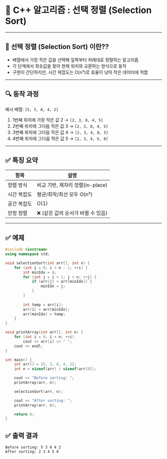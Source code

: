 # 🧮 C++ 알고리즘 : 선택 정렬 (Selection Sort)

---

## 📘 선택 정렬 (Selection Sort) 이란??

- 배열에서 가장 작은 값을 선택해 앞쪽부터 차례대로 정렬하는 알고리즘
- 각 단계에서 최솟값을 찾아 현재 위치와 교환하는 방식으로 동작
- 구현이 간단하지만, 시간 복잡도는 O(n²)로 효율이 낮아 작은 데이터에 적합

---

## 🔍 동작 과정

예시 배열: `[5, 3, 8, 4, 2]`

1. 1번째 위치에 가장 작은 값 2 → `[2, 3, 8, 4, 5]`  
2. 2번째 위치에 그다음 작은 값 3 → `[2, 3, 8, 4, 5]`  
3. 3번째 위치에 그다음 작은 값 4 → `[2, 3, 4, 8, 5]`  
4. 4번째 위치에 그다음 작은 값 5 → `[2, 3, 4, 5, 8]`

---

## ✅ 특징 요약

| 항목 | 설명 |
|------|------|
| 정렬 방식 | 비교 기반, 제자리 정렬(in-place) |
| 시간 복잡도 | 평균/최악/최선 모두 O(n²) |
| 공간 복잡도 | O(1) |
| 안정 정렬 | ❌ (같은 값의 순서가 바뀔 수 있음) |

---

## ✅  예제

```cpp
#include <iostream>
using namespace std;

void selectionSort(int arr[], int n) {
    for (int i = 0; i < n - 1; ++i) {
        int minIdx = i;
        for (int j = i + 1; j < n; ++j) {
            if (arr[j] < arr[minIdx]) {
                minIdx = j;
            }
        }
     
        int temp = arr[i];
        arr[i] = arr[minIdx];
        arr[minIdx] = temp;
    }
}

void printArray(int arr[], int n) {
    for (int i = 0; i < n; ++i)
        cout << arr[i] << " ";
    cout << endl;
}

int main() {
    int arr[] = {5, 3, 8, 4, 2};
    int n = sizeof(arr) / sizeof(arr[0]);

    cout << "Before sorting: ";
    printArray(arr, n);

    selectionSort(arr, n);

    cout << "After sorting: ";
    printArray(arr, n);

    return 0;
}
```
## ✅ 출력 결과

``` 
Before sorting: 5 3 8 4 2 
After sorting: 2 3 4 5 8
```

